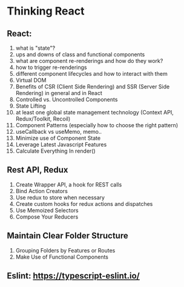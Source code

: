 # Thinking React

## React:
1. what is "state"?
2. ups and downs of class and functional components
3. what are component re-renderings and how do they work?
4. how to trigger re-renderings
5. different component lifecycles and how to interact with them
6. Virtual DOM
7. Benefits of CSR (Client Side Rendering) and SSR (Server Side Rendering) in general and in React
8. Controlled vs. Uncontrolled Components
9. State Lifting
10. at least one global state management technology (Context API, Redux/Toolkit, Recoil)
11. Component Patterns (especially how to choose the right pattern)
12. useCallback vs useMemo, memo..
13. Minimize use of Component State
14. Leverage Latest Javascript Features
15. Calculate Everything In render()

## Rest API, Redux
1. Create Wrapper API, a hook for REST calls
2. Bind Action Creators
3. Use redux to store when necessary
4. Create custom hooks for redux actions and dispatches
6. Use Memoized Selectors
7. Compose Your Reducers

## Maintain Clear Folder Structure
1. Grouping Folders by Features or Routes
2. Make Use of Functional Components

## Eslint: https://typescript-eslint.io/